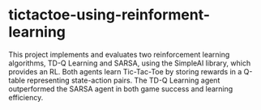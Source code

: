 # tictactoe-using-reinforment-learning
This project implements and evaluates two reinforcement learning algorithms, TD-Q Learning and SARSA, using the SimpleAI library, which provides an RL. Both agents learn Tic-Tac-Toe by storing rewards in a Q-table representing state-action pairs. The TD-Q Learning agent outperformed the SARSA agent in both game success and learning efficiency.
